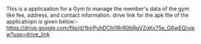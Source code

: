 This is a applicaation for a Gym to manage the member's data of the gym like fee, address, and contact information.
drive link for the apk file of the applicatiopn is given below:-
https://drive.google.com/file/d/1bjrPuhDChI1RrR0bRqVZqKv75e_G6wEQ/view?usp=drive_link
